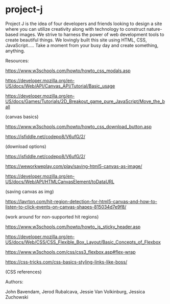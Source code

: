 # project-j
 Project J is the idea of four developers and friends looking to design a site where you can utilize creativity along with technology to construct nature-based images. We strive to harness the power of web development tools to create beautiful things. We lovingly  built this site using HTML, CSS, JavaScript….. Take a moment from your busy day and create something, anything. 

Resources:

https://www.w3schools.com/howto/howto_css_modals.asp

https://developer.mozilla.org/en-US/docs/Web/API/Canvas_API/Tutorial/Basic_usage

https://developer.mozilla.org/en-US/docs/Games/Tutorials/2D_Breakout_game_pure_JavaScript/Move_the_ball

(canvas basics)

https://www.w3schools.com/howto/howto_css_download_button.asp 

https://jsfiddle.net/codepo8/V6ufG/2/

(download options)

https://jsfiddle.net/codepo8/V6ufG/2/ 

https://weworkweplay.com/play/saving-html5-canvas-as-image/

https://developer.mozilla.org/en-US/docs/Web/API/HTMLCanvasElement/toDataURL

(saving canvas as img)

https://lavrton.com/hit-region-detection-for-html5-canvas-and-how-to-listen-to-click-events-on-canvas-shapes-815034d7e9f8/

(work around for non-supported hit regions)

https://www.w3schools.com/howto/howto_js_sticky_header.asp 

https://developer.mozilla.org/en-US/docs/Web/CSS/CSS_Flexible_Box_Layout/Basic_Concepts_of_Flexbox

https://www.w3schools.com/css/css3_flexbox.asp#flex-wrap 

https://css-tricks.com/css-basics-styling-links-like-boss/ 

(CSS references)

Authors:

John Bavendam, Jerod Rubalcava, Jessie Van Volkinburg, Jessica Zuchowski
